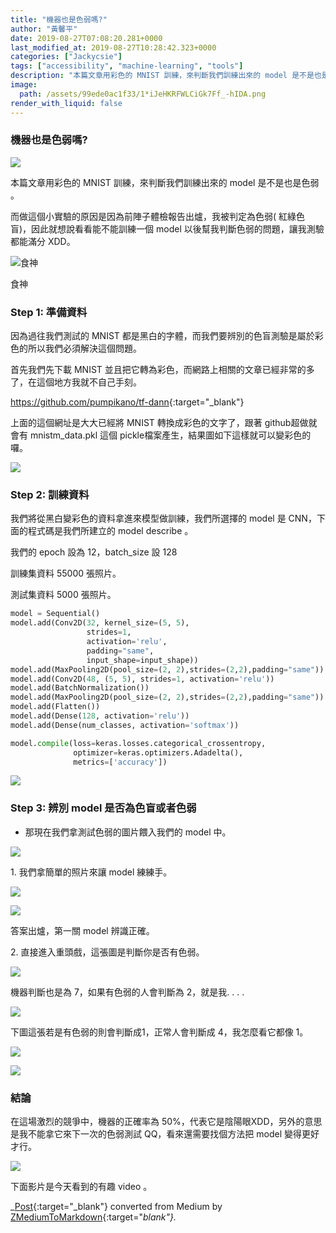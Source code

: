 ```yaml
---
title: "機器也是色弱嗎?"
author: "黃馨平"
date: 2019-08-27T07:08:20.281+0000
last_modified_at: 2019-08-27T10:28:42.323+0000
categories: ["Jackycsie"]
tags: ["accessibility", "machine-learning", "tools"]
description: "本篇文章用彩色的 MNIST 訓練，來判斷我們訓練出來的 model 是不是也是色弱 。"
image:
  path: /assets/99ede0ac1f33/1*iJeHKRFWLCiGk7Ff_-hIDA.png
render_with_liquid: false
---
```


### 機器也是色弱嗎?


![](/assets/99ede0ac1f33/1*iJeHKRFWLCiGk7Ff_-hIDA.png)


本篇文章用彩色的 MNIST 訓練，來判斷我們訓練出來的 model 是不是也是色弱 。

而做這個小實驗的原因是因為前陣子體檢報告出爐，我被判定為色弱\( 紅綠色盲\)，因此就想說看看能不能訓練一個 model 以後幫我判斷色弱的問題，讓我測驗都能滿分 XDD。


![食神](/assets/99ede0ac1f33/1*7aill_4EqANA58NX6w2Oww.jpeg)

食神
### Step 1: 準備資料

因為過往我們測試的 MNIST 都是黑白的字體，而我們要辨別的色盲測驗是屬於彩色的所以我們必須解決這個問題。

首先我們先下載 MNIST 並且把它轉為彩色，而網路上相關的文章已經非常的多了，在這個地方我就不自己手刻。

[https://github\.com/pumpikano/tf\-dann](https://github.com/pumpikano/tf-dann){:target="_blank"}

上面的這個網址是大大已經將 MNIST 轉換成彩色的文字了，跟著 github超做就會有 mnistm\_data\.pkl 這個 pickle檔案產生，結果圖如下這樣就可以變彩色的囉。


![](/assets/99ede0ac1f33/1*EXjbE-_afTY0QbXtCzPQ2Q.png)

### Step 2: 訓練資料

我們將從黑白變彩色的資料拿進來模型做訓練，我們所選擇的 model 是 CNN，下面的程式碼是我們所建立的 model describe 。

我們的 epoch 設為 12，batch\_size 設 128

訓練集資料 55000 張照片。

測試集資料 5000 張照片。
```py
model = Sequential()
model.add(Conv2D(32, kernel_size=(5, 5),
                 strides=1,
                 activation='relu',
                 padding="same",
                 input_shape=input_shape))
model.add(MaxPooling2D(pool_size=(2, 2),strides=(2,2),padding="same"))
model.add(Conv2D(48, (5, 5), strides=1, activation='relu'))
model.add(BatchNormalization())
model.add(MaxPooling2D(pool_size=(2, 2),strides=(2,2),padding="same"))
model.add(Flatten())
model.add(Dense(128, activation='relu'))
model.add(Dense(num_classes, activation='softmax'))

model.compile(loss=keras.losses.categorical_crossentropy,
              optimizer=keras.optimizers.Adadelta(),
              metrics=['accuracy'])
```


![](/assets/99ede0ac1f33/1*nwoXrkdkJRX6NpQK37ZKRg.jpeg)



### Step 3: 辨別 model 是否為色盲或者色弱
- 那現在我們拿測試色弱的圖片餵入我們的 model 中。



![](/assets/99ede0ac1f33/1*5ROKWjmCadk5HSWnf_9nyA.gif)


1\. 我們拿簡單的照片來讓 model 練練手。


![](/assets/99ede0ac1f33/1*k1fHBx_XfQwsSlluXlYWrw.jpeg)



![](/assets/99ede0ac1f33/1*YKOtbjOfn_ENi04twxBcnQ.jpeg)


答案出爐，第一關 model 辨識正確。

2\. 直接進入重頭戲，這張圖是判斷你是否有色弱。


![](/assets/99ede0ac1f33/1*DPNNgQZ3qsHrZOcp0-4WkA.jpeg)


機器判斷也是為 7，如果有色弱的人會判斷為 2，就是我\. \. \. \.


![](/assets/99ede0ac1f33/1*rQ82Qugn2dJfrY6deOhnBw.jpeg)


下圖這張若是有色弱的則會判斷成1，正常人會判斷成 4，我怎麼看它都像 1。


![](/assets/99ede0ac1f33/1*GoXHBqZmeMCI_uqWRbVOug.jpeg)



![](/assets/99ede0ac1f33/1*PfAGP3xn0kdaTo-U6jIu1Q.jpeg)

### 結論

在這場激烈的競爭中，機器的正確率為 50%，代表它是陰陽眼XDD，另外的意思是我不能拿它來下一次的色弱測試 QQ，看來還需要找個方法把 model 變得更好才行。


![](/assets/99ede0ac1f33/1*wDr1dumviBpUQVs5lO7a-A.gif)


下面影片是今天看到的有趣 video 。




_[Post](https://medium.com/jacky-life/%E6%A9%9F%E5%99%A8%E4%B9%9F%E6%98%AF%E8%89%B2%E5%BC%B1%E5%97%8E-99ede0ac1f33){:target="_blank"} converted from Medium by [ZMediumToMarkdown](https://github.com/ZhgChgLi/ZMediumToMarkdown){:target="_blank"}._
